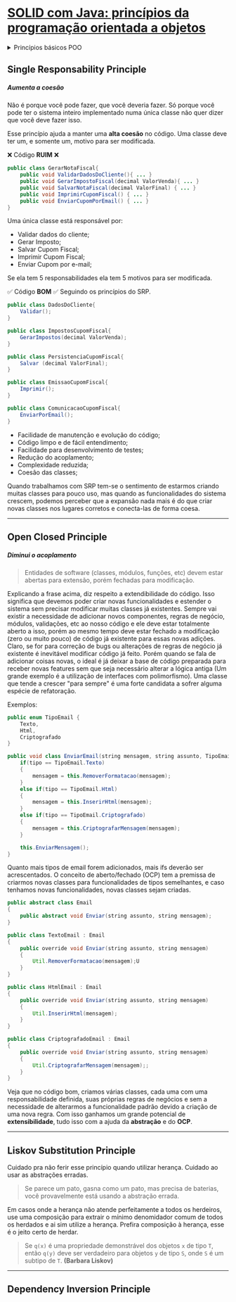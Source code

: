 # [SOLID com Java: princípios da programação orientada a objetos](https://cursos.alura.com.br/course/solid-orientacao-objetos-java)

<details>
  <summary>Princípios básicos POO </summary>

## Coesão
União harmônica entre uma coisa e outra. Se tratando de orientação a objetos, coesão é a relação existente entre as responsabilidades de uma determinada classe e de cada um de seus métodos. Uma classe altamente coesa tem responsabilidades e propósitos claros e bem definidos, enquanto uma classe com baixa coesão tem muitas responsabilidades diferentes e pouco relacionadas. Ou seja, uma classe que executa bem a sua única tarefa, de forma concisa.

Classes coesas não deveriam ter várias responsabilidades.
Classes não coesas tendem a crescer indefinidamente, o que as tornam difíceis de manter.

---

## Encapsulamento

Incluir ou proteger alguma coisa em uma cápsula. Proteger uma classe contra influências externas que podem prejudicar a consistência das informações. Tudo que é sensível a classe deve ser feito dentro da classe, e não fora dela. Exemplo: validações, cálculos de atualização de valores, mudança de estado, etc. 

❌ Código **RUIM** ❌
```java
public class Funcionario {

    private String nome;
    private String cpf;
    private Cargo cargo;

// double apenas para fins didáticos
    private double salario;

    public void reajustarSalario(double aumento) {
        double percentualReajuste = (aumento / salario) * 100;

        if (percentualReajuste > 40) {
            throw new IllegalArgumentException(
                "percentual de reajuste deve ser inferior a 40%");
        }

        this.salario += aumento;
    }
}
```

✅ Código **BOM** ✅
```java
public class Funcionario {

    private String nome;
    private String cpf;
    private Cargo cargo;

// double apenas para fins didáticos
    private double salario;

    public void setSalario(double salario) {
        this.salario = salario
    }
}
...

Fundionario novoFuncionario = carregaDoBancoDeDados();
novoFuncionario.setSalario(1000000000);
```
Classes não encapsuladas permitem violação das regras de negócio, além de aumentar o acoplamento.

---

## Acoplamento

Ação de acoplar, agrupamento aos pares. Quando dois ou mais componentes estão interligados entre si, causando uma dependência entre eles

❌ Código **RUIM** ❌

```java
Funcionario funcionario = carregarDoBancoDeDados();

double valorTotalReajustes = 0;
List<Reajuste> reajustes = funcionario.getReajustes();
for (Reajuste r : reajustes) {
    valorTotalReajustes += r.getValor();
}
```

✅ Código **BOM** ✅

```java
Funcionario funcionario = carregarDoBancoDeDados();
double reajustes = funcionario.getValorTotalRecebidoEmReajustes();
```

Note que no código com baixo acoplamento a classe que chama o método `getValorTotalRecebidoEmReajuste()` não sabe como esse valor ta sendo calculado, onde e como está guardado, ou qualquer outro detalhe de implementação que possa haver. Ela assume (corretamente, se o código for bem feito) que a classe do funcionário ja vai lidar com toda a implementação necessária para esse cáluclo e vai te dar o retorno pronto do valor correto já calculado. 

E se futuramente o `getReajustes()` retornar um `Map` ao invés de um `List`? O desenvolvedor terá que caçar todos os lugares em que foi feito o código ruim, porque com certeza haverá duplicação, para ai sim fazer a modificação, ao invés de tratar isso só uma vez no método `getValorTotalRecebidoEmReajuste()`. Nesse exemplo o alto acoplamento causa uma pequena mudança, a de `List` pra `Map` num problema generalizado que irá impactar __n__ outras classes.

Classes acopladas causam fragilidade no código da aplicação, tornando difícil sua manutenção.

</details>

<!-- <details> -->
<!-- <summary> SOLID</summary> -->

## Single Responsability Principle
##### Aumenta a coesão

Não é porque você pode fazer, que você deveria fazer. Só porque você pode ter o sistema inteiro implementado numa única classe não quer dizer que você deve fazer isso.

Esse princípio ajuda a manter uma **alta coesão** no código. Uma classe deve ter um, e somente um, motivo para ser modificada.

❌ Código **RUIM** ❌

```java
public class GerarNotaFiscal{
	public void ValidarDadosDoCliente(){ ... }
	public void GerarImpostoFiscal(decimal ValorVenda){ ... }
	public void SalvarNotaFiscal(decimal ValorFinal) { ... }
	public void ImprimirCupomFiscal() { ... }
	public void EnviarCupomPorEmail() { ... }
}
```
Uma única classe está responsável por: 
* Validar dados do cliente;
* Gerar Imposto;
* Salvar Cupom Fiscal;
* Imprimir Cupom Fiscal;
* Enviar Cupom por e-mail;

Se ela tem 5 responsabilidades ela tem 5 motivos para ser modificada.

✅ Código **BOM** ✅
Seguindo os princípios do SRP.
```java
public class DadosDoCliente{
	Validar();
}

public class ImpostosCupomFiscal{
	GerarImpostos(decimal ValorVenda);
}

public class PersistenciaCupomFiscal{
	Salvar (decimal ValorFinal);
}

public class EmissaoCupomFiscal{
	Imprimir();
}

public class ComunicacaoCupomFiscal{
	EnviarPorEmail();
}
```

* Facilidade de manutenção e evolução do código;
* Código limpo e de fácil entendimento;
* Facilidade para desenvolvimento de testes;
* Redução do acoplamento;
* Complexidade reduzida;
* Coesão das classes;

Quando trabalhamos com SRP tem-se o sentimento de estarmos criando muitas classes para pouco uso, mas quando as funcionalidades do sistema crescem, podemos perceber que a expansão nada mais é do que criar novas classes nos lugares corretos e conecta-las de forma coesa.

---

## Open Closed Principle
##### Diminui o acoplamento

>Entidades de software (classes, módulos, funções, etc) devem estar abertas para extensão, porém fechadas para modificação.

Explicando a frase acima, diz respeito a extendibilidade do código. Isso significa que devemos poder criar novas funcionalidades e estender o sistema sem precisar modificar muitas classes já existentes. Sempre vai existir a necessidade de adicionar novos componentes, regras de negócio, módulos, validações, etc ao nosso código e ele deve estar totalmente aberto a isso, porém ao mesmo tempo deve estar fechado a modificação (zero ou muito pouco) de código já existente para essas novas adições. 
Claro, se for para correção de bugs ou alterações de regras de negócio já existente é inevitável modificar código já feito. Porém quando se fala de adicionar coisas novas, o ideal é já deixar a base de código preparada para receber novas features sem que seja necessário alterar a lógica antiga (Um grande exemplo é a utilização de interfaces com polimorfismo).
Uma classe que tende a crescer "para sempre" é uma forte candidata a sofrer alguma espécie de refatoração.

Exemplos:

```java
public enum TipoEmail {
	Texto,
	Html,
	Criptografado
}

public void class EnviarEmail(string mensagem, string assunto, TipoEmail tipo){
	if(tipo == TipoEmail.Texto)
	{
		mensagem = this.RemoverFormatacao(mensagem);
	}
	else if(tipo == TipoEmail.Html)
	{
		mensagem = this.InserirHtml(mensagem); 
	} 
	else if(tipo == TipoEmail.Criptografado)
	{
		mensagem = this.CriptografarMensagem(mensagem);
	}

	this.EnviarMensagem();
}
```
Quanto mais tipos de email forem adicionados, mais ifs deverão ser acrescentados.
O conceito de aberto/fechado (OCP) tem a premissa de criarmos novas classes para funcionalidades de tipos semelhantes, e caso tenhamos novas funcionalidades, novas classes sejam criadas.

```java
public abstract class Email
{
	public abstract void Enviar(string assunto, string mensagem);
}

public class TextoEmail : Email
{
	public override void Enviar(string assunto, string mensagem)
	{
	    Util.RemoverFormatacao(mensagem);U
	}
}

public class HtmlEmail : Email
{
	public override void Enviar(string assunto, string mensagem)
	{
  		Util.InserirHtml(mensagem);
	}
}

public class CriptografadoEmail : Email
{
	public override void Enviar(string assunto, string mensagem)
	{
		Util.CriptografarMensagem(mensagem);;
	}
}
```
Veja que no código bom, criamos várias classes, cada uma com uma responsabilidade definida, suas próprias regras de negócios e sem a necessidade de alterarmos a funcionalidade padrão devido a criação de uma nova regra.
Com isso ganhamos um grande potencial de **extensibilidade**, tudo isso com a ajuda da **abstração** e do **OCP**.

---

## Liskov Substitution Principle

Cuidado pra não ferir esse princípio quando utilizar herança. Cuidado ao usar as abstrações erradas.

> Se parece um pato, gasna como um pato, mas precisa de baterias, você provavelmente está usando a abstração errada.

Em casos onde a herança não atende perfeitamente a todos os herdeiros, use uma composição para extrair o mínimo denomidador comum de todos os herdados e ai sim utilize a herança. Prefira composição à herança, esse é o jeito certo de herdar.

> Se `q(x)` é uma propriedade demonstrável dos objetos `x` de tipo `T`, então `q(y)` deve ser verdadeiro para objetos `y` de tipo `S`, onde `S` é um subtipo de `T`. **(Barbara Liskov)**

---

## Dependency Inversion Principle

<!-- </details> -->
